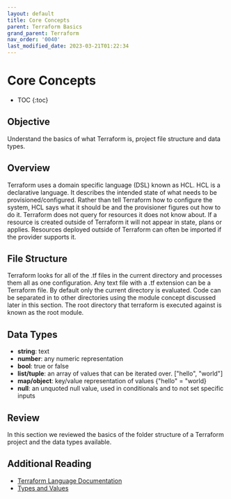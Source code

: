 ```yaml
---
layout: default
title: Core Concepts
parent: Terraform Basics
grand_parent: Terraform
nav_order: '0040'
last_modified_date: 2023-03-21T01:22:34
---
```


# Core Concepts

* TOC
{:toc}

## Objective

Understand the basics of what Terraform is, project file structure and data types.

## Overview

Terraform uses a domain specific language (DSL) known as HCL. HCL is a
declarative language. It describes the intended state of what needs to be
provisioned/configured. Rather than tell Terraform how to configure the system,
HCL says what it should be and the provisioner figures out how to do it.
Terraform does not query for resources it does not know about. If a resource is
created outside of Terraform it will not appear in state, plans or applies.
Resources deployed outside of Terraform can often be imported if the provider
supports it.

## File Structure

Terraform looks for all of the .tf files in the current directory and processes
them all as one configuration. Any text file with a .tf extension can be a
Terraform file. By default only the current directory is evaluated. Code can be
separated in to other directories using the module concept discussed later in
this section. The root directory that terraform is executed against is known as
the root module.

## Data Types

* **string**: text
* **number**: any numeric representation
* **bool**: true or false
* **list/tuple**: an array of values that can be iterated over. ["hello",
"world"]
* **map/object**: key/value representation of values {"hello" = "world}
* **null**: an unquoted null value, used in conditionals and to not set specific
inputs

## Review

In this section we reviewed the basics of the folder structure of a Terraform
project and the data types available.

## Additional Reading

* [Terraform Language Documentation](https://developer.hashicorp.com/terraform/language)
* [Types and Values](https://developer.hashicorp.com/terraform/language/expressions/types)
